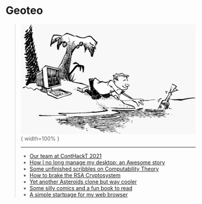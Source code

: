 # Geoteo

> ![](pics/island.png){ width=100% }
>
> ---
>
> - [Our team at ContHackT 2021](conthackt.md)
> - [How I no long manage my desktop: an Awesome story](config.md)
> - [Some unfinished scribbles on Computability Theory](notes.md)
> - [How to brake the RSA Cryptosystem](attack.md)
> - [Yet another Asteroids clone but way cooler](astro.md)
> - [Some silly comics and a fun book to read](comics.md)
> - [A simple startpage for my web browser](start.html)
